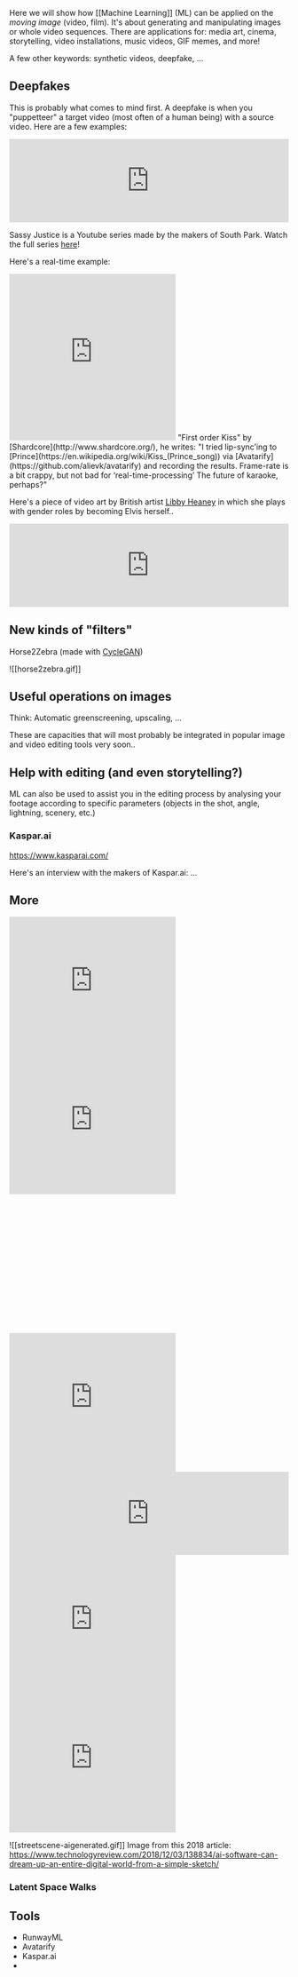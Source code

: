 Here we will show how [[Machine Learning]] (ML) can be applied on the *moving image* (video, film). It's about generating and manipulating images or whole video sequences. There are applications for: media art, cinema, storytelling, video installations, music videos, GIF memes, and more!

A few other keywords: synthetic videos, deepfake, ...

## Deepfakes
This is probably what comes to mind first. A deepfake is when you "puppetteer" a target video (most often of a human being) with a source video. Here are a few examples:

<iframe width="100%" height="auto" src="https://www.youtube.com/embed/dCTM2lvm0QE" title="YouTube video player" frameborder="0" allow="accelerometer; autoplay; clipboard-write; encrypted-media; gyroscope; picture-in-picture" allowfullscreen></iframe>

Sassy Justice is a Youtube series made by the makers of South Park. Watch the full series [here](https://www.youtube.com/c/SassyJustice/videos)!

Here's a real-time example:

<iframe src="https://player.vimeo.com/video/420596414?h=0f08061b90" width="300" height="300" frameborder="0" allow="autoplay; fullscreen; picture-in-picture" allowfullscreen></iframe>
"First order Kiss" by [Shardcore](http://www.shardcore.org/), he writes: "I tried lip-sync’ing to [Prince](https://en.wikipedia.org/wiki/Kiss_(Prince_song)) via [Avatarify](https://github.com/alievk/avatarify) and recording the results. Frame-rate is a bit crappy, but not bad for ‘real-time-processing’ The future of karaoke, perhaps?"

Here's a piece of video art by British artist [Libby Heaney](http://libbyheaney.co.uk) in which she plays with gender roles by becoming Elvis herself..

<iframe width="100%" height="auto" src="https://www.youtube.com/embed/CXMgfZEP2cA?list=TLGGpPagydLuJDQxMDAxMjAyMg" title="YouTube video player" frameborder="0" allow="accelerometer; autoplay; clipboard-write; encrypted-media; gyroscope; picture-in-picture" allowfullscreen></iframe>


## New kinds of "filters"
Horse2Zebra (made with [CycleGAN](https://github.com/junyanz/CycleGAN))

![[horse2zebra.gif]]


## Useful operations on images
Think: Automatic greenscreening, upscaling, ...

These are capacities that will most probably be integrated in popular image and video editing tools very soon..



## Help with editing (and even storytelling?)
ML can also be used to assist you in the editing process by analysing your footage according to specific parameters (objects in the shot, angle, lightning, scenery, etc.)

### Kaspar.ai
https://www.kasparai.com/

Here's an interview with the makers of Kaspar.ai:
...


## More 

<iframe
    border=0
    frameborder=0
    height=250
    width="auto" 
    display="inline"
    src="https://twitframe.com/show?url=https://twitter.com/RiversHaveWings/status/1447708268789338119
">
</iframe>

<iframe
    border=0
    frameborder=0
    height=250
    width="auto"
    display="inline"
    src="https://twitframe.com/show?url=https://twitter.com/Buntworthy/status/1440244134724308995
">
</iframe>

<iframe
    border=0
    frameborder=0
    height=250
    width="auto"
    display="inline"
    src="https://twitframe.com/show?url=https://twitter.com/unltd_dream_co/status/1469085102500163584

">
</iframe>

<iframe
    border=0
    frameborder=0
    height=250
    width="auto"
    display="inline"
    src="https://twitframe.com/show?url=https://twitter.com/chigozienri/status/1417957701087281162
">
</iframe>

<iframe width="100%" height="auto" src="https://www.youtube.com/embed/5dfCmSY8Ws0" title="YouTube video player" frameborder="0" allow="accelerometer; autoplay; clipboard-write; encrypted-media; gyroscope; picture-in-picture" allowfullscreen></iframe>

<iframe
    border=0
    frameborder=0
    height=250
    width="auto"
    display="inline"
    src="https://twitframe.com/show?url=https://twitter.com/xsteenbrugge/status/1466519092916019204
">
</iframe>

<iframe
    border=0
    frameborder=0
    height=250
    width="auto"
    display="inline"
    src="https://twitframe.com/show?url=https://twitter.com/ak92501/status/1463691106416214019
">
</iframe>

![[streetscene-aigenerated.gif]]
Image from this 2018 article: https://www.technologyreview.com/2018/12/03/138834/ai-software-can-dream-up-an-entire-digital-world-from-a-simple-sketch/


### Latent Space Walks


## Tools
- RunwayML
- Avatarify
- Kaspar.ai
- 



